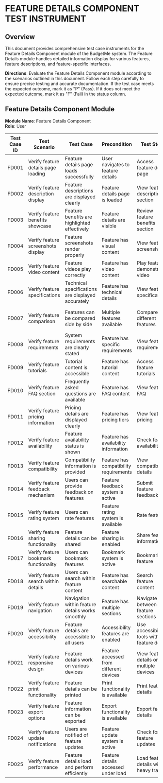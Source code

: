# FEATURE DETAILS COMPONENT TEST INSTRUMENT

## Overview
This document provides comprehensive test case instruments for the Feature Details Component module of the BudgetMe system. The Feature Details module handles detailed information display for various features, feature descriptions, and feature-specific interfaces.

**Directions**: Evaluate the Feature Details Component module according to the scenarios outlined in this document. Follow each step carefully to ensure precise testing and accurate documentation. If the test case meets the expected outcome, mark it as "P" (Pass). If it does not meet the expected outcome, mark it as "F" (Fail) in the status column.

## Feature Details Component Module

**Module Name**: Feature Details Component  
**Role**: User

| Test Case ID | Test Scenario | Test Case | Precondition | Test Steps | Test Data | Expected Result | Post Condition | Actual Result | Status(Pass/Fail) |
|-------------|---------------|-----------|--------------|------------|-----------|----------------|----------------|---------------|------------------|
| FD001 | Verify feature details page loading | Feature details page loads successfully | User navigates to feature details | Access feature details page | Feature identifier | Feature details page loads completely | User can view comprehensive feature information | | |
| FD002 | Verify feature description display | Feature descriptions are displayed clearly | Feature details page is loaded | View feature description section | Feature description data | Detailed feature description displayed | User understands feature functionality | | |
| FD003 | Verify feature benefits showcase | Feature benefits are highlighted effectively | Feature details are visible | Review feature benefits section | Feature benefits data | Feature benefits clearly presented | User understands value proposition | | |
| FD004 | Verify feature screenshots display | Feature screenshots render properly | Feature has visual content | View feature screenshots | Screenshot images | Screenshots displayed with proper sizing | User sees feature visual examples | | |
| FD005 | Verify feature video content | Feature videos play correctly | Feature has video content | Play feature demonstration video | Video content | Video plays smoothly with controls | User views feature demonstrations | | |
| FD006 | Verify feature specifications | Technical specifications are displayed accurately | Feature has technical details | View feature specifications | Technical specification data | Specifications displayed in organized format | User accesses detailed technical information | | |
| FD007 | Verify feature comparison | Features can be compared side by side | Multiple features available | Compare different features | Feature comparison data | Comparison table displayed clearly | User can evaluate feature differences | | |
| FD008 | Verify feature requirements | System requirements are clearly stated | Feature has specific requirements | View feature requirements | Requirement specifications | Requirements listed comprehensively | User understands what's needed to use feature | | |
| FD009 | Verify feature tutorials | Tutorial content is accessible | Feature has tutorial content | Access feature tutorials | Tutorial materials | Tutorials displayed with clear navigation | User can learn to use feature effectively | | |
| FD010 | Verify feature FAQ section | Frequently asked questions are available | Feature has FAQ content | View feature FAQ | FAQ data | FAQ displayed with expandable answers | User gets answers to common questions | | |
| FD011 | Verify feature pricing information | Pricing details are displayed clearly | Feature has pricing tiers | View feature pricing | Pricing data | Pricing information clearly presented | User understands feature costs | | |
| FD012 | Verify feature availability | Feature availability status is shown | Feature has availability information | Check feature availability | Availability status | Current availability status displayed | User knows if feature is accessible | | |
| FD013 | Verify feature compatibility | Compatibility information is provided | Feature has compatibility requirements | View compatibility details | Compatibility data | Compatibility clearly documented | User knows system compatibility | | |
| FD014 | Verify feature feedback mechanism | Users can provide feedback on features | Feature feedback system is active | Submit feature feedback | Feedback data | Feedback submitted successfully | User input collected for improvement | | |
| FD015 | Verify feature rating system | Users can rate features | Feature rating system is available | Rate feature | Rating input | Rating submitted and displayed | User opinions contribute to feature evaluation | | |
| FD016 | Verify feature sharing functionality | Feature details can be shared | Feature sharing is enabled | Share feature information | Share options | Feature details shared successfully | User can share information with others | | |
| FD017 | Verify feature bookmark functionality | Users can bookmark features | Bookmark system is active | Bookmark feature | Bookmark action | Feature bookmarked successfully | User can save features for later reference | | |
| FD018 | Verify feature search within details | Users can search within feature content | Feature has searchable content | Search feature content | Search queries | Search results displayed within feature | User finds specific information quickly | | |
| FD019 | Verify feature navigation | Navigation within feature details works smoothly | Feature has multiple sections | Navigate between feature sections | Navigation actions | Smooth navigation between sections | User explores feature content efficiently | | |
| FD020 | Verify feature accessibility | Feature details are accessible to all users | Accessibility features are enabled | Use accessibility tools with feature details | Accessibility tools | Feature details fully accessible | Users with disabilities can access information | | |
| FD021 | Verify feature responsive design | Feature details work on various devices | Feature accessed from different devices | View feature details on multiple devices | Device variety | Feature details adapt to different screen sizes | Consistent experience across devices | | |
| FD022 | Verify feature print functionality | Feature details can be printed | Print functionality is available | Print feature details | Print action | Feature details print properly | User can create physical copies | | |
| FD023 | Verify feature export options | Feature information can be exported | Export functionality is available | Export feature details | Export formats | Feature details exported successfully | User can save information externally | | |
| FD024 | Verify feature update notifications | Users are notified of feature updates | Feature update system is active | Check for feature updates | Update notifications | Update notifications displayed when available | User stays informed of feature changes | | |
| FD025 | Verify feature performance | Feature details load and perform efficiently | Feature details accessed under load | Load feature details with heavy traffic | Performance conditions | Feature details maintain good performance | User experience remains smooth | | |